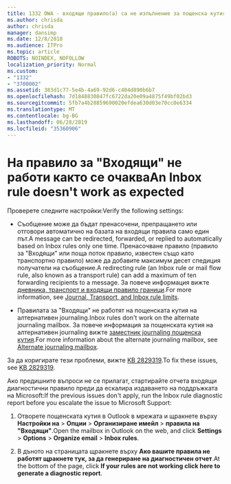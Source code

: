 ```yaml
---
title: 1332 OWA - входящи правило(а) са не изпълнение за пощенска кутия
ms.author: chrisda
author: chrisda
manager: dansimp
ms.date: 12/8/2018
ms.audience: ITPro
ms.topic: article
ROBOTS: NOINDEX, NOFOLLOW
localization_priority: Normal
ms.custom:
- "1332"
- "3700002"
ms.assetid: 383d1c77-5e4b-4a69-92d6-c404d890b6b7
ms.openlocfilehash: 7d1848830847fc6722da20e09a4875f49bf02bd3
ms.sourcegitcommit: 5fb7a4b28859690020efdea630d03e70cc0e6334
ms.translationtype: MT
ms.contentlocale: bg-BG
ms.lasthandoff: 06/28/2019
ms.locfileid: "35360906"
---
```

# <a name="an-inbox-rule-doesnt-work-as-expected"></a><span data-ttu-id="f92b6-102">На правило за "Входящи" не работи както се очаква</span><span class="sxs-lookup"><span data-stu-id="f92b6-102">An Inbox rule doesn't work as expected</span></span>

<span data-ttu-id="f92b6-103">Проверете следните настройки:</span><span class="sxs-lookup"><span data-stu-id="f92b6-103">Verify the following settings:</span></span>

- <span data-ttu-id="f92b6-104">Съобщение може да бъдат пренасочени, препращането или отговори автоматично на базата на входящи правила само един път.</span><span class="sxs-lookup"><span data-stu-id="f92b6-104">A message can be redirected, forwarded, or replied to automatically based on Inbox rules only one time.</span></span> <span data-ttu-id="f92b6-105">Пренасочване правило (правило за "Входящи" или поща поток правило, известен също като транспортно правило) може да добавите максимум десет спедиция получатели на съобщение.</span><span class="sxs-lookup"><span data-stu-id="f92b6-105">A redirecting rule (an Inbox rule or mail flow rule, also known as a transport rule) can add a maximum of ten forwarding recipients to a message.</span></span> <span data-ttu-id="f92b6-106">За повече информация вижте [дневника, транспорт и входящи правило граници](https://docs.microsoft.com/office365/servicedescriptions/exchange-online-service-description/exchange-online-limits).</span><span class="sxs-lookup"><span data-stu-id="f92b6-106">For more information, see [Journal, Transport, and Inbox rule limits](https://docs.microsoft.com/office365/servicedescriptions/exchange-online-service-description/exchange-online-limits).</span></span>

- <span data-ttu-id="f92b6-107">Правилата за "Входящи" не работят на пощенската кутия на алтернативен journaling.</span><span class="sxs-lookup"><span data-stu-id="f92b6-107">Inbox rules don't work on the alternate journaling mailbox.</span></span> <span data-ttu-id="f92b6-108">За повече информация за пощенската кутия на алтернативен journaling вижте [заместник journaling пощенска кутия](https://docs.microsoft.com/Exchange/security-and-compliance/journaling/journaling#alternate-journaling-mailbox).</span><span class="sxs-lookup"><span data-stu-id="f92b6-108">For more information about the alternate journaling mailbox, see [Alternate journaling mailbox](https://docs.microsoft.com/Exchange/security-and-compliance/journaling/journaling#alternate-journaling-mailbox).</span></span>

<span data-ttu-id="f92b6-109">За да коригирате тези проблеми, вижте [KB 2829319](https://support.microsoft.com/kb/2829319).</span><span class="sxs-lookup"><span data-stu-id="f92b6-109">To fix these issues, see [KB 2829319](https://support.microsoft.com/kb/2829319).</span></span>

<span data-ttu-id="f92b6-110">Ако предишните въпроси не се прилагат, стартирайте отчета входящи диагностични правило преди да ескалира издаването на поддръжката на Microsoft:</span><span class="sxs-lookup"><span data-stu-id="f92b6-110">If the previous issues don't apply, run the Inbox rule diagnostic report before you escalate the issue to Microsoft Support:</span></span>

1. <span data-ttu-id="f92b6-111">Отворете пощенската кутия в Outlook в мрежата и щракнете върху **Настройки на** \> **Опции** \> **Организиране имейл** \> **правила на "Входящи"**.</span><span class="sxs-lookup"><span data-stu-id="f92b6-111">Open the mailbox in Outlook on the web, and click **Settings** \> **Options** \> **Organize email** \> **Inbox rules**.</span></span>

2. <span data-ttu-id="f92b6-112">В дъното на страницата щракнете върху **Ако вашите правила не работят щракнете тук, за да генериране на диагностичен отчет**.</span><span class="sxs-lookup"><span data-stu-id="f92b6-112">At the bottom of the page, click **If your rules are not working click here to generate a diagnostic report**.</span></span>
